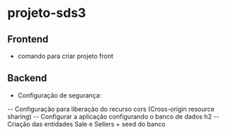 # projeto-sds3

## Frontend 

- comando para criar projeto front

## Backend

- Configuração de segurança:

-- Configuração para liberação do recurso cors (Cross-origin resource sharing)
-- Configurar a aplicação configurando o banco de dados h2
-- Criação das entidades Sale e  Sellers + seed do banco